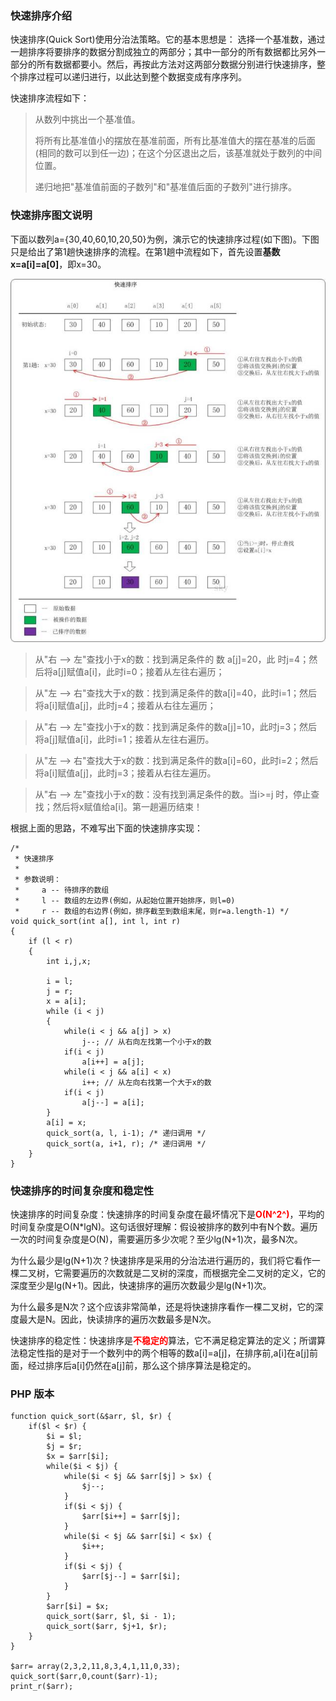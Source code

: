 ### 快速排序介绍

快速排序(Quick Sort)使用分治法策略。它的基本思想是：
选择一个基准数，通过一趟排序将要排序的数据分割成独立的两部分；其中一部分的所有数据都比另外一部分的所有数据都要小。然后，再按此方法对这两部分数据分别进行快速排序，整个排序过程可以递归进行，以此达到整个数据变成有序序列。

快速排序流程如下：

>从数列中挑出一个基准值。
>
>将所有比基准值小的摆放在基准前面，所有比基准值大的摆在基准的后面(相同的数可以到任一边)；在这个分区退出之后，该基准就处于数列的中间位置。
>
>递归地把"基准值前面的子数列"和"基准值后面的子数列"进行排序。

### 快速排序图文说明

下面以数列a={30,40,60,10,20,50}为例，演示它的快速排序过程(如下图)。下图只是给出了第1趟快速排序的流程。在第1趟中流程如下，首先设置**基数x=a[i]=a[0]**，即x=30。

![](./images/quick_sort_1.jpeg)

>从"右 --> 左"查找小于x的数：找到满足条件的 数 a[j]=20，此 时j=4；然后将a[j]赋值a[i]，此时i=0；接着从左往右遍历；

>从"左 --> 右"查找大于x的数：找到满足条件的数a[i]=40，此时i=1；然后将a[i]赋值a[j]，此时j=4；接着从右往左遍历；

>从"右 --> 左"查找小于x的数：找到满足条件的数a[j]=10，此时j=3；然后将a[j]赋值a[i]，此时i=1；接着从左往右遍历。

>从"左 --> 右"查找大于x的数：找到满足条件的数a[i]=60，此时i=2；然后将a[i]赋值a[j]，此时j=3；接着从右往左遍历。

>从"右 --> 左"查找小于x的数：没有找到满足条件的数。当i>=j 时，停止查找；然后将x赋值给a[i]。第一趟遍历结束！

根据上面的思路，不难写出下面的快速排序实现：

```
/*
 * 快速排序
 *
 * 参数说明：
 *     a -- 待排序的数组
 *     l -- 数组的左边界(例如，从起始位置开始排序，则l=0)
 *     r -- 数组的右边界(例如，排序截至到数组末尾，则r=a.length-1) */
void quick_sort(int a[], int l, int r)
{
    if (l < r)
    {
        int i,j,x;

        i = l;
        j = r;
        x = a[i];
        while (i < j)
        {
            while(i < j && a[j] > x)
                j--; // 从右向左找第一个小于x的数
            if(i < j)
                a[i++] = a[j];
            while(i < j && a[i] < x)
                i++; // 从左向右找第一个大于x的数
            if(i < j)
                a[j--] = a[i];
        }
        a[i] = x;
        quick_sort(a, l, i-1); /* 递归调用 */
        quick_sort(a, i+1, r); /* 递归调用 */
    }
}
```

### 快速排序的时间复杂度和稳定性

快速排序的时间复杂度：快速排序的时间复杂度在最坏情况下是<font color=red>__O(N^2^)__</font>，平均的时间复杂度是O(N*lgN)。这句话很好理解：假设被排序的数列中有N个数。遍历一次的时间复杂度是O(N)，需要遍历多少次呢？至少lg(N+1)次，最多N次。

为什么最少是lg(N+1)次？快速排序是采用的分治法进行遍历的，我们将它看作一棵二叉树，它需要遍历的次数就是二叉树的深度，而根据完全二叉树的定义，它的深度至少是lg(N+1)。因此，快速排序的遍历次数最少是lg(N+1)次。

为什么最多是N次？这个应该非常简单，还是将快速排序看作一棵二叉树，它的深度最大是N。因此，快读排序的遍历次数最多是N次。

快速排序的稳定性：快速排序是<font color=red>__不稳定的__</font>算法，它不满足稳定算法的定义；所谓算法稳定性指的是对于一个数列中的两个相等的数a[i]=a[j]，在排序前,a[i]在a[j]前面，经过排序后a[i]仍然在a[j]前，那么这个排序算法是稳定的。

### PHP 版本

```
function quick_sort(&$arr, $l, $r) {
    if($l < $r) {
        $i = $l;
        $j = $r;
        $x = $arr[$i];
        while($i < $j) {
            while($i < $j && $arr[$j] > $x) {
                $j--;
            }
            if($i < $j) {
                $arr[$i++] = $arr[$j];
            }
            while($i < $j && $arr[$i] < $x) {
                $i++;
            }
            if($i < $j) {
                $arr[$j--] = $arr[$i];
            }
        }
        $arr[$i] = $x;
        quick_sort($arr, $l, $i - 1);
        quick_sort($arr, $j+1, $r);
    }
}

$arr= array(2,3,2,11,8,3,4,1,11,0,33);
quick_sort($arr,0,count($arr)-1);
print_r($arr);
```